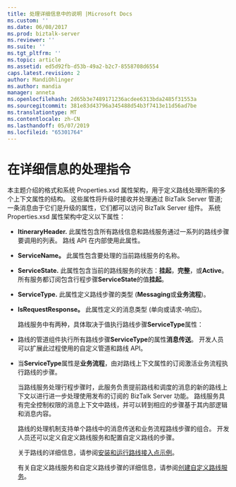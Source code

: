```yaml
---
title: 处理详细信息中的说明 |Microsoft Docs
ms.custom: ''
ms.date: 06/08/2017
ms.prod: biztalk-server
ms.reviewer: ''
ms.suite: ''
ms.tgt_pltfrm: ''
ms.topic: article
ms.assetid: ed5d92fb-d53b-49a2-b2c7-8558708d6554
caps.latest.revision: 2
author: MandiOhlinger
ms.author: mandia
manager: anneta
ms.openlocfilehash: 2d65b3e7489171236acdee6313bda2485f31553a
ms.sourcegitcommit: 381e83d43796a345488d54b3f7413e11d56ad7be
ms.translationtype: MT
ms.contentlocale: zh-CN
ms.lasthandoff: 05/07/2019
ms.locfileid: "65301764"
---
```

# <a name="processing-instructions-in-detail"></a>在详细信息的处理指令
本主题介绍的格式和系统 Properties.xsd 属性架构，用于定义路线处理所需的多个上下文属性的结构。 这些属性将升级时接收并处理通过 BizTalk Server 管道; 一条消息由于它们是升级的属性，它们都可以访问 BizTalk Server 组件。 系统 Properties.xsd 属性架构中定义以下属性：  
  
- **ItineraryHeader.** 此属性包含所有路线信息和路线服务通过一系列的路线步骤要调用的列表。 路线 API 在内部使用此属性。  
  
- **ServiceName。** 此属性包含要处理的当前路线服务的名称。  
  
- **ServiceState.** 此属性包含当前的路线服务的状态：**挂起**，**完整**，或**Active**。 所有服务都订阅包含行程步骤**ServiceState**的值**挂起**。  
  
- **ServiceType.** 此属性定义路线步骤的类型 (**Messaging**或**业务流程**)。  
  
- **IsRequestResponse。** 此属性定义的消息类型 (单向或请求-响应)。  
  
  路线服务中有两种，具体取决于值执行路线步骤**ServiceType**属性：  
  
- 路线的管道组件执行所有路线步骤**ServiceType**的属性**消息传送**。 开发人员可以扩展此过程使用的自定义管道和路线 API。  
  
- 当**ServiceType**属性是**业务流程**，由对路线上下文属性的订阅激活业务流程执行路线的步骤。  
  
  当路线服务处理行程步骤时，此服务负责提前路线和调度的消息的新的路线上下文以进行进一步处理使用发布的订阅的 BizTalk Server 功能。 路线服务具有完全控制权限的消息上下文中路线，并可以转到相应的步骤基于其内部逻辑和消息内容。  
  
  路线的处理机制支持单个路线中的消息传送和业务流程路线步骤的组合。 开发人员还可以定义自定义路线服务和配置自定义路线的步骤。  
  
  关于路线的详细信息，请参阅[安装和运行路线接入点示例](../esb-toolkit/installing-and-running-the-itinerary-on-ramp-sample.md)。  
  
  有关自定义路线服务和自定义路线步骤的详细信息，请参阅[创建自定义路线服务](../esb-toolkit/creating-a-custom-itinerary-service.md)。